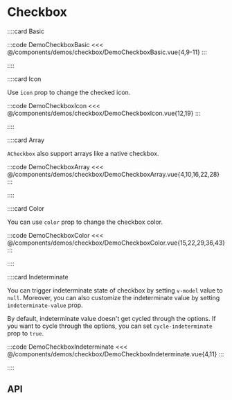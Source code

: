 <script lang="ts" setup>
import api from '@anu/component-meta/ACheckbox.json';
</script>

# Checkbox

<!-- 👉 Basic -->
::::card Basic

:::code DemoCheckboxBasic
<<< @/components/demos/checkbox/DemoCheckboxBasic.vue{4,9-11}
:::

::::

<!-- 👉 Icon -->
::::card Icon

Use `icon` prop to change the checked icon.

:::code DemoCheckboxIcon
<<< @/components/demos/checkbox/DemoCheckboxIcon.vue{12,19}
:::

::::

<!-- 👉 Array -->
::::card Array

`ACheckbox` also support arrays like a native checkbox.

:::code DemoCheckboxArray
<<< @/components/demos/checkbox/DemoCheckboxArray.vue{4,10,16,22,28}
:::

::::

<!-- 👉 Color -->
::::card Color

You can use `color` prop to change the checkbox color.

:::code DemoCheckboxColor
<<< @/components/demos/checkbox/DemoCheckboxColor.vue{15,22,29,36,43}
:::

::::

<!-- 👉 Indeterminate -->
::::card Indeterminate

You can trigger indeterminate state of checkbox by setting `v-model` value to `null`. Moreover, you can also customize the indeterminate value by setting `indeterminate-value` prop.

By default, indeterminate value doesn't get cycled through the options. If you want to cycle through the options, you can set `cycle-indeterminate` prop to `true`.

:::code DemoCheckboxIndeterminate
<<< @/components/demos/checkbox/DemoCheckboxIndeterminate.vue{4,11}
:::

::::

<!-- 👉 API -->
## API

<Api title="Checkbox" :api="api"></Api>
